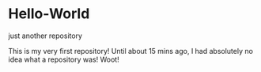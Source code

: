 # Hello-World
just another repository


This is my very first repository!  Until about 15 mins ago, I had absolutely no idea what a repository was!  Woot!
